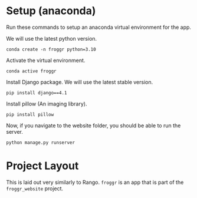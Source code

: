 # Setup (anaconda)

Run these commands to setup an anaconda virtual environment for the app.


We will use the latest python version.

`conda create -n froggr python=3.10`

Activate the virtual environment.

`conda active froggr`

Install Django package.  We will use the latest stable version.

`pip install django==4.1`

Install pillow (An imaging library).

`pip install pillow`

Now, if you navigate to the website folder, you should be able to run the server.

`python manage.py runserver`


# Project Layout

This is laid out very similarly to Rango. `froggr` is an app that 
is part of the `froggr_website` project. 
